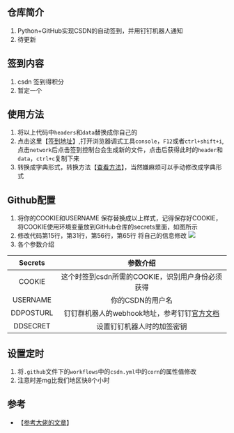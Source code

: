 ## 仓库简介

1.  Python+GitHub实现CSDN的自动签到，并用钉钉机器人通知
2. 待更新


## 签到内容

1. csdn 签到得积分
2. 暂定一个

## 使用方法

1. 将以上代码中`headers`和`data`替换成你自己的
2. 点击这里【[签到地址](https://i.csdn.net/#/user-center/draw)】,打开浏览器调式工具`console`，`F12`或者`ctrl+shift+i`,点击`network`后点击签到控制台会生成新的文件，点击后获得此时的`header`和`data`，`ctrl+c`复制下来
3. 转换成字典形式，转换方法【[查看方法](https://blog.csdn.net/weixin_44146025/article/details/113249043?spm=1001.2014.3001.5501)】，当然嫌麻烦可以手动修改成字典形式

## Github配置

1. 将你的COOKIE和USERNAME 保存替换成以上样式，记得保存好COOKIE，将COOKIE使用环境变量放到GitHub仓库的secrets里面，如图所示
2. 修改代码第15行，第31行，第56行，第65行  将自己的信息修改
![](https://cdn.jsdelivr.net/gh/Rr210/image@master/hexo/4/csdnpyrr.webp)
2. 各个参数介绍

|  Secrets  |                           参数介绍                           |
| :-------: | :----------------------------------------------------------: |
|  COOKIE   |       这个时签到csdn所需的COOKIE，识别用户身份必须获得       |
| USERNAME  |                       你的CSDN的用户名                       |
| DDPOSTURL | 钉钉群机器人的webhook地址，参考钉钉[官方文档](https://developers.dingtalk.com/document/app/custom-robot-access) |
| DDSECRET  |                  设置钉钉机器人时的加签密钥                  |

## 设置定时

1. 将`.github`文件下的`workflows`中的`csdn.yml`中的`corn`的属性值修改
2. 注意时差mg比我们地区快8个小时


## 参考

- 【[参考大佬的文章](https://blog.csdn.net/a12355556)】